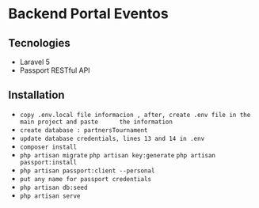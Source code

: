 # Backend Portal Eventos

## Tecnologies

-   Laravel 5
-   Passport RESTful API

## Installation

-   `copy .env.local file informacion , after, create .env file in the main project and paste      the information`
-   `create database : partnersTournament`
-   `update database credentials, lines 13 and 14 in .env`
-   `composer install`
-   `php artisan migrate`
    `php artisan key:generate`
    `php artisan passport:install`
-   `php artisan passport:client --personal`
-   `put any name for passport credentials`
-   `php artisan db:seed`
-   `php artisan serve`
